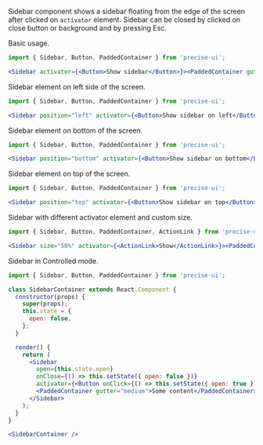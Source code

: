 Sidebar component shows a sidebar floating from the edge of the screen after clicked on `activator` element. Sidebar can be closed by clicked on close button or background and by pressing Esc.

Basic usage.
```jsx
import { Sidebar, Button, PaddedContainer } from 'precise-ui';

<Sidebar activator={<Button>Show sidebar</Button>}><PaddedContainer gutter="medium">Some content</PaddedContainer></Sidebar>
```


Sidebar element on left side of the screen.
```jsx
import { Sidebar, Button, PaddedContainer } from 'precise-ui';

<Sidebar position="left" activator={<Button>Show sidebar on left</Button>}><PaddedContainer gutter="medium">Some content</PaddedContainer></Sidebar>
```

Sidebar element on bottom of the screen.
```jsx
import { Sidebar, Button, PaddedContainer } from 'precise-ui';

<Sidebar position="bottom" activator={<Button>Show sidebar on bottom</Button>}><PaddedContainer gutter="medium">Some content</PaddedContainer></Sidebar>
```

Sidebar element on top of the screen.
```jsx
import { Sidebar, Button, PaddedContainer } from 'precise-ui';

<Sidebar position="top" activator={<Button>Show sidebar on top</Button>}><PaddedContainer gutter="medium">Some content</PaddedContainer></Sidebar>
```

Sidebar with different activator element and custom size.
```jsx
import { Sidebar, Button, PaddedContainer, ActionLink } from 'precise-ui';

<Sidebar size="50%" activator={<ActionLink>Show</ActionLink>}><PaddedContainer gutter="medium">Some content</PaddedContainer></Sidebar>
```

Sidebar in Controlled mode.
```jsx
import { Sidebar, Button, PaddedContainer } from 'precise-ui';

class SidebarContainer extends React.Component {
  constructor(props) {
    super(props);
    this.state = {
      open: false,
    };
  }

  render() {
    return (
      <Sidebar
        open={this.state.open}
        onClose={() => this.setState({ open: false })}
        activator={<Button onClick={() => this.setState({ open: true })}>Show sidebar</Button>}>
        <PaddedContainer gutter="medium">Some content</PaddedContainer>
      </Sidebar>
    );
  }
}

<SidebarContainer />
```
